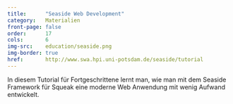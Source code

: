 ```yaml
---
title:      "Seaside Web Development"
category:   Materialien
front-page: false
order:      17
cols:       6
img-src:    education/seaside.png
img-border: true
href:       http://www.swa.hpi.uni-potsdam.de/seaside/tutorial
---
```


In diesem Tutorial für Fortgeschrittene lernt man, wie man mit dem
Seaside Framework für Squeak eine moderne Web Anwendung mit wenig
Aufwand entwickelt.
